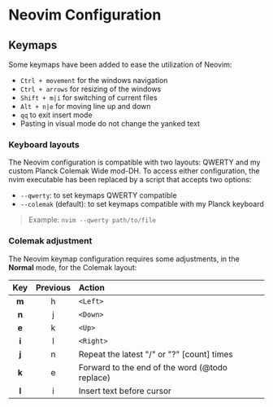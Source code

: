# Neovim Configuration
## Keymaps

Some keymaps have been added to ease the utilization of Neovim:
* `Ctrl + movement` for the windows navigation
* `Ctrl + arrows` for resizing of the windows
* `Shift + m|i` for switching of current files
* `Alt + n|e` for moving line up and down
* `qq` to exit insert mode
* Pasting in visual mode do not change the yanked text

### Keyboard layouts

The Neovim configuration is compatible with two layouts: QWERTY and my custom Planck Colemak Wide mod-DH.
To access either configuration, the nvim executable has been replaced by a script that accepts two options:
* `--qwerty`: to set keymaps QWERTY compatible
* `--colemak` (default): to set keymaps compatible with my Planck keyboard

> Example: `nvim --qwerty path/to/file`

### Colemak adjustment

The Neovim keymap configuration requires some adjustments, in the **Normal** mode, for the Colemak layout:

|  Key  | Previous | Action                                         |
| :---: | :------: |:---------------------------------------------- |
| **m** |     h    | `<Left>`                                       |
| **n** |     j    | `<Down>`                                       |
| **e** |     k    | `<Up>`                                         |
| **i** |     l    | `<Right>`                                      |
| **j** |     n    | Repeat the latest "/" or "?" [count] times     |
| **k** |     e    | Forward to the end of the word (@todo replace) |
| **l** |     i    | Insert text before cursor                      |